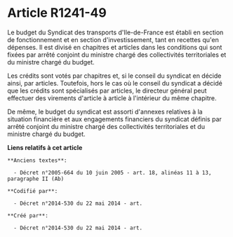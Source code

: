 # Article R1241-49

Le budget du Syndicat des transports d'Ile-de-France est établi en section de fonctionnement et en section d'investissement,
tant en recettes qu'en dépenses. Il est divisé en chapitres et articles dans les conditions qui sont fixées par arrêté
conjoint du ministre chargé des collectivités territoriales et du ministre chargé du budget.

Les crédits sont votés par chapitres et, si le conseil du syndicat en décide ainsi, par articles. Toutefois, hors le cas où
le conseil du syndicat a décidé que les crédits sont spécialisés par articles, le directeur général peut effectuer des
virements d'article à article à l'intérieur du même chapitre.

De même, le budget du syndicat est assorti d'annexes relatives à la situation financière et aux engagements financiers du
syndicat définis par arrêté conjoint du ministre chargé des collectivités territoriales et du ministre chargé du budget.

**Liens relatifs à cet article**

	**Anciens textes**:

	  - Décret n°2005-664 du 10 juin 2005 - art. 18, alinéas 11 à 13, paragraphe II (Ab)

	**Codifié par**:

	  - Décret n°2014-530 du 22 mai 2014 - art.

	**Créé par**:

	  - Décret n°2014-530 du 22 mai 2014 - art.
